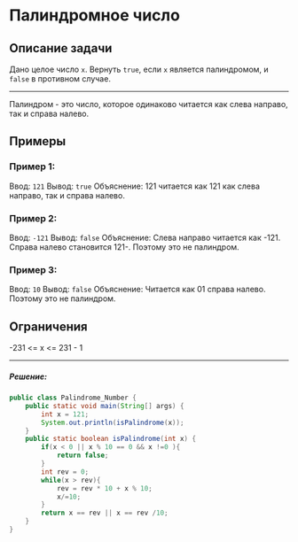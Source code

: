 # Палиндромное число

## Описание задачи

Дано целое число `x`. Вернуть `true`, если `x` является палиндромом, и `false` в противном случае.
___
Палиндром - это число, которое одинаково читается как слева направо, так и справа налево.

## Примеры

### Пример 1:
Ввод: `121`
Вывод: `true`
Объяснение: 121 читается как 121 как слева направо, так и справа налево.

### Пример 2:
Ввод: `-121`
Вывод: `false`
Объяснение: Слева направо читается как -121. Справа налево становится 121-. Поэтому это не палиндром.

### Пример 3:
Ввод: `10`
Вывод: `false`
Объяснение: Читается как 01 справа налево. Поэтому это не палиндром.

## Ограничения
-231 <= x <= 231 - 1

___

##### Решение:
```java
public class Palindrome_Number {
    public static void main(String[] args) {
        int x = 121;
        System.out.println(isPalindrome(x));
    }
    public static boolean isPalindrome(int x) {
        if(x < 0 || x % 10 == 0 && x !=0 ){
            return false;
        }
        int rev = 0; 
        while(x > rev){
            rev = rev * 10 + x % 10; 
            x/=10; 
        }
        return x == rev || x == rev /10;
    }
}

